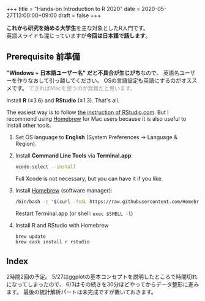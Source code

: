+++
title = "Hands-on Introduction to R 2020"
date = 2020-05-27T13:00:00+09:00
draft = false
+++

**これから研究を始める大学生**を主な対象としたR入門です。<br>
英語スライドも混じっていますが**今回は日本語で話します**。

## Prerequisite 前準備

**"Windows + 日本語ユーザー名" だと不具合が生じがち**なので、
英語名ユーザーを作りなおして引っ越してください。
OSの言語設定も英語にするのがオススメです。
<span style="color: #999999;">できればMacを使うのが無難だと思います。</span>

Install **R** (≥3.6) and **RStudio** (≥1.3).
That's all.

The easiest way is to follow [the instruction of RStudio.com](https://rstudio.com/products/rstudio/download/#download).
But I recommend using [Homebrew](https://brew.sh/) for Mac users because it is also useful to install other tools.

1.  Set OS language to **English** (System Preferences → Language & Region).
1.  Install **Command Line Tools** via **Terminal.app**:

    ```sh
    xcode-select --install
    ```

    Full Xcode is not necessary, but you can have it if you like.

1.  Install [Homebrew](https://brew.sh/) (software manager):

    ```sh
    /bin/bash -c "$(curl -fsSL https://raw.githubusercontent.com/Homebrew/install/master/install.sh)"
    ```

    Restart Terminal.app (or shell: `exec $SHELL -l`)

1.  Install R and RStudio with Homebrew

    ```sh
    brew update
    brew cask install r rstudio
    ```


## Index

2時間2回の予定。
5/27はggplotの基本コンセプトを説明したところで時間切れになってしまったので、
6/3はその続きを30分ほどやってからデータ整形に進みます。
最後の統計解析パートは未完成ですが置いておきます。
